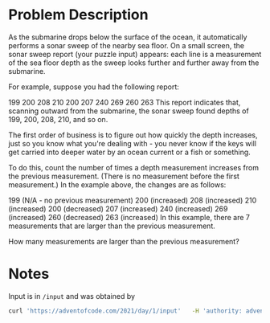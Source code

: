 # Problem Description

As the submarine drops below the surface of the ocean, it automatically performs a sonar sweep of the nearby sea floor. On a small screen, the sonar sweep report (your puzzle input) appears: each line is a measurement of the sea floor depth as the sweep looks further and further away from the submarine.

For example, suppose you had the following report:

199
200
208
210
200
207
240
269
260
263
This report indicates that, scanning outward from the submarine, the sonar sweep found depths of 199, 200, 208, 210, and so on.

The first order of business is to figure out how quickly the depth increases, just so you know what you're dealing with - you never know if the keys will get carried into deeper water by an ocean current or a fish or something.

To do this, count the number of times a depth measurement increases from the previous measurement. (There is no measurement before the first measurement.) In the example above, the changes are as follows:

199 (N/A - no previous measurement)
200 (increased)
208 (increased)
210 (increased)
200 (decreased)
207 (increased)
240 (increased)
269 (increased)
260 (decreased)
263 (increased)
In this example, there are 7 measurements that are larger than the previous measurement.

How many measurements are larger than the previous measurement?

# Notes

Input is in `/input` and was obtained by 
```bash
curl 'https://adventofcode.com/2021/day/1/input'   -H 'authority: adventofcode.com'   -H 'pragma: no-cache'   -H 'cache-control: no-cache'   -H 'upgrade-insecure-requests: 1'   -H 'user-agent: Mozilla/5.0 (Windows NT 10.0; Win64; x64) AppleWebKit/537.36 (KHTML, like Gecko) Chrome/96.0.4664.45 Safari/537.36'   -H 'accept: text/html,application/xhtml+xml,application/xml;q=0.9,image/avif,image/webp,image/apng,*/*;q=0.8,application/signed-exchange;v=b3;q=0.9'   -H 'sec-gpc: 1'   -H 'sec-fetch-site: same-origin'   -H 'sec-fetch-mode: navigate'   -H 'sec-fetch-user: ?1'   -H 'sec-fetch-dest: document'   -H 'referer: https://adventofcode.com/2021/day/1'   -H 'accept-language: en-US,en;q=0.9'   -H 'cookie: session=53616c7465645f5f05f792b6d2767ad38cd396bf8338dda43e4b471feb35c756f92f95677f7b72eb98c3ad95bb96f69a'   --compressed > input
```
